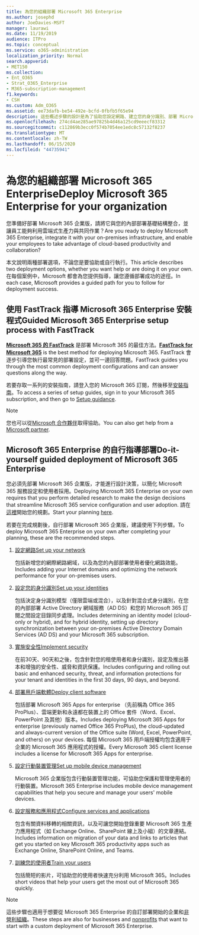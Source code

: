```yaml
---
title: 為您的組織部署 Microsoft 365 Enterprise
ms.author: josephd
author: JoeDavies-MSFT
manager: laurawi
ms.date: 11/19/2019
audience: ITPro
ms.topic: conceptual
ms.service: o365-administration
localization_priority: Normal
search.appverid:
- MET150
ms.collection:
- Ent_O365
- Strat_O365_Enterprise
- M365-subscription-management
f1.keywords:
- CSH
ms.custom: Adm_O365
ms.assetid: ee73dafb-be54-492e-bcfd-0fbfb5f65e94
description: 這些概述步驟的設計是為了協助您設定網路、建立您的身分識別、部署 Microsoft 365 Apps for enterprise、遷移您的資料，以及協助貴組織中的人員開始使用 Microsoft 365。
ms.openlocfilehash: 274cd4ae285ae97825b4d46a125cd9eeecf83312
ms.sourcegitcommit: c112869b3ecc0f574b7054ee1edc8c57132f8237
ms.translationtype: MT
ms.contentlocale: zh-TW
ms.lasthandoff: 06/15/2020
ms.locfileid: "44735941"
---
```

# <a name="deploy-microsoft-365-enterprise-for-your-organization"></a><span data-ttu-id="d688a-103">為您的組織部署 Microsoft 365 Enterprise</span><span class="sxs-lookup"><span data-stu-id="d688a-103">Deploy Microsoft 365 Enterprise for your organization</span></span>

<span data-ttu-id="d688a-104">您準備好部署 Microsoft 365 企業版，請將它與您的內部部署基礎結構整合，並讓員工能夠利用雲端式生產力與共同作業？</span><span class="sxs-lookup"><span data-stu-id="d688a-104">Are you ready to deploy Microsoft 365 Enterprise, integrate it with your on-premises infrastructure, and enable your employees to take advantage of cloud-based productivity and collaboration?</span></span>

<span data-ttu-id="d688a-105">本文說明兩種部署選項，不論您是要協助或自行執行。</span><span class="sxs-lookup"><span data-stu-id="d688a-105">This article describes two deployment options, whether you want help or are doing it on your own.</span></span> <span data-ttu-id="d688a-106">在每個案例中，Microsoft 都會為您提供指導，讓您遵循部署成功的途徑。</span><span class="sxs-lookup"><span data-stu-id="d688a-106">In each case, Microsoft provides a guided path for you to follow for deployment success.</span></span>

## <a name="guided-microsoft-365-enterprise-setup-process-with-fasttrack"></a><span data-ttu-id="d688a-107">使用 FastTrack 指導 Microsoft 365 Enterprise 安裝程式</span><span class="sxs-lookup"><span data-stu-id="d688a-107">Guided Microsoft 365 Enterprise setup process with FastTrack</span></span>

<span data-ttu-id="d688a-108">**[Microsoft 365 的 FastTrack](https://www.microsoft.com/fasttrack/microsoft-365)** 是部署 Microsoft 365 的最佳方法。</span><span class="sxs-lookup"><span data-stu-id="d688a-108">**[FastTrack for Microsoft 365](https://www.microsoft.com/fasttrack/microsoft-365)** is the best method for deploying Microsoft 365.</span></span> <span data-ttu-id="d688a-109">FastTrack 會逐步引導您執行最常見的部署設定，並可一邊回答問題。</span><span class="sxs-lookup"><span data-stu-id="d688a-109">FastTrack guides you through the most common deployment configurations and can answer questions along the way.</span></span> 

<span data-ttu-id="d688a-110">若要存取一系列的安裝指南，請登入您的 Microsoft 365 訂閱，然後移至[安裝指南](https://aka.ms/o365fasttrack)。</span><span class="sxs-lookup"><span data-stu-id="d688a-110">To access a series of setup guides, sign in to your Microsoft 365 subscription, and then go to [Setup guidance](https://aka.ms/o365fasttrack).</span></span>

>[!Note]
><span data-ttu-id="d688a-111">您也可以從[Microsoft 合作夥伴](https://www.microsoft.com/solution-providers/home)取得協助。</span><span class="sxs-lookup"><span data-stu-id="d688a-111">You can also get help from a [Microsoft partner](https://www.microsoft.com/solution-providers/home).</span></span>
>

## <a name="do-it-yourself-guided-deployment-of-microsoft-365-enterprise"></a><span data-ttu-id="d688a-112">Microsoft 365 Enterprise 的自行指導部署</span><span class="sxs-lookup"><span data-stu-id="d688a-112">Do-it-yourself guided deployment of Microsoft 365 Enterprise</span></span>

<span data-ttu-id="d688a-113">您必須先部署 Microsoft 365 企業版，才能進行設計決策，以簡化 Microsoft 365 服務設定和使用者採用。</span><span class="sxs-lookup"><span data-stu-id="d688a-113">Deploying Microsoft 365 Enterprise on your own requires that you perform detailed research to make the design decisions that streamline Microsoft 365 service configuration and user adoption.</span></span> <span data-ttu-id="d688a-114">請在[這裡](get-your-organization-ready-for-office-365.md)開始您的規劃。</span><span class="sxs-lookup"><span data-stu-id="d688a-114">Start your planning [here](get-your-organization-ready-for-office-365.md).</span></span>

<span data-ttu-id="d688a-115">若要在完成規劃後，自行部署 Microsoft 365 企業版，建議使用下列步驟。</span><span class="sxs-lookup"><span data-stu-id="d688a-115">To deploy Microsoft 365 Enterprise on your own after completing your planning, these are the recommended steps.</span></span>

1. [<span data-ttu-id="d688a-116">設定網路</span><span class="sxs-lookup"><span data-stu-id="d688a-116">Set up your network</span></span>](set-up-network-for-office-365.md)

   <span data-ttu-id="d688a-117">包括新增您的網際網路網域，以及為您的內部部署使用者優化網路效能。</span><span class="sxs-lookup"><span data-stu-id="d688a-117">Includes adding your Internet domains and optimizing the network performance for your on-premises users.</span></span>
 
2. [<span data-ttu-id="d688a-118">設定您的身分識別</span><span class="sxs-lookup"><span data-stu-id="d688a-118">Set up your identities</span></span>](protect-your-global-administrator-accounts.md)

   <span data-ttu-id="d688a-119">包括決定身分識別模型（僅限雲端或混合），以及針對混合式身分識別，在您的內部部署 Active Directory 網域服務（AD DS）和您的 Microsoft 365 訂閱之間設定目錄同步處理。</span><span class="sxs-lookup"><span data-stu-id="d688a-119">Includes determining an identity model (cloud-only or hybrid), and for hybrid identity, setting up directory synchronization between your on-premises Active Directory Domain Services (AD DS) and your Microsoft 365 subscription.</span></span>

3. [<span data-ttu-id="d688a-120">實施安全性</span><span class="sxs-lookup"><span data-stu-id="d688a-120">Implement security</span></span>](https://docs.microsoft.com/office365/securitycompliance/security-roadmap)

   <span data-ttu-id="d688a-121">在前30天、90天和之後，包含針對您的租使用者和身分識別，設定及推出基本和增強的安全性、威脅和資訊保護。</span><span class="sxs-lookup"><span data-stu-id="d688a-121">Includes configuring and rolling out basic and enhanced security, threat, and information protections for your tenant and identities in the first 30 days, 90 days, and beyond.</span></span>
 
4. [<span data-ttu-id="d688a-122">部署用戶端軟體</span><span class="sxs-lookup"><span data-stu-id="d688a-122">Deploy client software</span></span>](https://docs.microsoft.com/DeployOffice/deployment-guide-microsoft-365-apps)

   <span data-ttu-id="d688a-123">包括部署 Microsoft 365 Apps for enterprise （先前稱為 Office 365 ProPlus）、雲端更新和永遠都在裝置上的 Office 套件（Word、Excel、PowerPoint 及其他）版本。</span><span class="sxs-lookup"><span data-stu-id="d688a-123">Includes deploying Microsoft 365 Apps for enterprise (previously named Office 365 ProPlus), the cloud-updated and always-current version of the Office suite (Word, Excel, PowerPoint, and others) on your devices.</span></span> <span data-ttu-id="d688a-124">每個 Microsoft 365 用戶端授權均包含適用于企業的 Microsoft 365 應用程式的授權。</span><span class="sxs-lookup"><span data-stu-id="d688a-124">Every Microsoft 365 client license includes a license for Microsoft 365 Apps for enterprise.</span></span>
 
5. [<span data-ttu-id="d688a-125">設定行動裝置管理</span><span class="sxs-lookup"><span data-stu-id="d688a-125">Set up mobile device management</span></span>](https://support.office.com/article/set-up-mobile-device-management-mdm-in-office-365-dd892318-bc44-4eb1-af00-9db5430be3cd)

   <span data-ttu-id="d688a-126">Microsoft 365 企業版包含行動裝置管理功能，可協助您保護和管理使用者的行動裝置。</span><span class="sxs-lookup"><span data-stu-id="d688a-126">Microsoft 365 Enterprise includes mobile device management capabilities that help you secure and manage your users' mobile devices.</span></span>
 
6. [<span data-ttu-id="d688a-127">設定服務和應用程式</span><span class="sxs-lookup"><span data-stu-id="d688a-127">Configure services and applications</span></span>](configure-services-and-applications.md)

   <span data-ttu-id="d688a-128">包含有關資料移轉的相關資訊，以及可讓您開始登錄重要 Microsoft 365 生產力應用程式（如 Exchange Online、SharePoint 線上及小組）的文章連結。</span><span class="sxs-lookup"><span data-stu-id="d688a-128">Includes information on migration of your data and links to articles that get you started on key Microsoft 365 productivity apps such as Exchange Online, SharePoint Online, and Teams.</span></span>
 
7. [<span data-ttu-id="d688a-129">訓練您的使用者</span><span class="sxs-lookup"><span data-stu-id="d688a-129">Train your users</span></span>](https://docs.microsoft.com/office365/admin/admin-overview/get-started-with-office-365#training-resources-for-your-users)

   <span data-ttu-id="d688a-130">包括簡短的影片，可協助您的使用者快速充分利用 Microsoft 365。</span><span class="sxs-lookup"><span data-stu-id="d688a-130">Includes short videos that help your users get the most out of Microsoft 365 quickly.</span></span>
 

>[!Note]
><span data-ttu-id="d688a-131">這些步驟也適用于想要從 Microsoft 365 Enterprise 的自訂部署開始的企業和[非營利組織](https://go.microsoft.com/fwlink/?LinkId=627221)。</span><span class="sxs-lookup"><span data-stu-id="d688a-131">These steps are also for businesses and [nonprofits](https://go.microsoft.com/fwlink/?LinkId=627221) that want to start with a custom deployment of Microsoft 365 Enterprise.</span></span> 
>

